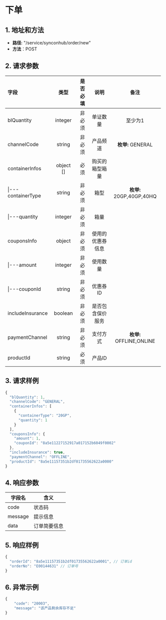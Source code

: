 # 下单

## 1. 地址和方法

* **路径**: "/service/synconhub/order/new"
* **方法**：POST

## 2. 请求参数

| 字段               |   类型    | 是否必填 |       说明       |          备注           |
| :----------------- | :-------: | :------: | :--------------: | :---------------------: |
| blQuantity         |  integer  |  非必须  |     单证数量     |         至少为1         |
| channelCode        |  string   |  非必须  |     产品频道     |    **枚举:** GENERAL    |
| containerInfos     | object [] |   必须   |  购买的箱型箱量  |                         |
| \|---containerType |  string   |  非必须  |       箱型       | **枚举:** 20GP,40GP,40HQ |
| \|---quantity      |  integer  |  非必须  |       箱量       |                         |
| couponsInfo        |  object   |  非必须  | 使用的优惠券信息 |                         |
| \|---amount        |  integer  |  非必须  |     使用数量     |                         |
| \|---couponId      |  string   |  非必须  |     优惠券ID     |                         |
| includeInsurance   |  boolean  |  非必须  | 是否包含保价服务 |                         |
| paymentChannel     |  string   |  非必须  |     支付方式     | **枚举:** OFFLINE,ONLINE |
| productId          |  string   |   必须   |      产品ID      |                         |

## 3. 请求样例

```javascript
{
  "blQuantity": 1,
  "channelCode": "GENERAL",
  "containerInfos": [
    {
      "containerType": "20GP",
      "quantity": 1
    }
  ],
  "couponsInfo": {
    "amount": 1,
    "couponId": "8a5e11227152917a017152b6049f0002"
  },
  "includeInsurance": true,
  "paymentChannel": "OFFLINE",
  "productId": "8a5e11157351b2df01735562622a0000"
}
```

## 4. 响应参数

| 字段名  | 含义         |
| ------- | ------------ |
| code    | 状态码       |
| message | 提示信息     |
| data    | 订单简要信息 |

## 5. 响应样例

```javascript
{
  "orderId": "8a5e11157351b2df01735562622a0001", // 订单id
  "orderNo": "E00144631" // 订单号
}
```

## 6. 异常示例

```javascript
{
    "code": "20003",
    "message": "该产品剩余库存不足"
}
```

